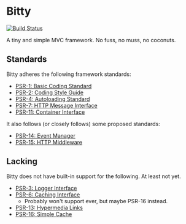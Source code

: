 # Bitty

[![Build Status](https://travis-ci.org/bittyphp/bitty.svg?branch=master)](https://travis-ci.org/bittyphp/bitty)

A tiny and simple MVC framework. No fuss, no muss, no coconuts.

## Standards

Bitty adheres the following framework standards:

- [PSR-1: Basic Coding Standard](http://www.php-fig.org/psr/psr-1/)
- [PSR-2: Coding Style Guide](http://www.php-fig.org/psr/psr-2/)
- [PSR-4: Autoloading Standard](http://www.php-fig.org/psr/psr-4/)
- [PSR-7: HTTP Message Interface](http://www.php-fig.org/psr/psr-7/)
- [PSR-11: Container Interface](http://www.php-fig.org/psr/psr-11/)

It also follows (or closely follows) some proposed standards:

- [PSR-14: Event Manager](https://github.com/php-fig/fig-standards/blob/master/proposed/event-manager.md)
- [PSR-15: HTTP Middleware](https://github.com/php-fig/fig-standards/blob/master/proposed/http-handlers/request-handlers.md)

## Lacking

Bitty does not have built-in support for the following. At least not yet.

- [PSR-3: Logger Interface](http://www.php-fig.org/psr/psr-3/)
- [PSR-6: Caching Interface](http://www.php-fig.org/psr/psr-6/)
  - Probably won't support ever, but maybe PSR-16 instead.
- [PSR-13: Hypermedia Links](http://www.php-fig.org/psr/psr-13/)
- [PSR-16: Simple Cache](http://www.php-fig.org/psr/psr-16/)
